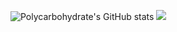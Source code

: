 ![Polycarbohydrate's GitHub stats](https://github-readme-stats.vercel.app/api?username=polycarbohydrate&show_icons=true&theme=synthwave) ![](https://github-readme-stats.vercel.app/api?username=polycarbohydrate&show_icons=true&theme=synthwave)

<!---
Polycarbohydrate/Polycarbohydrate is a ✨ special ✨ repository because its `README.md` (this file) appears on your GitHub profile.
You can click the Preview link to take a look at your changes.
--->
